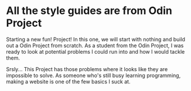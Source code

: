 # All the style guides are from Odin Project

Starting a new fun! Project! In this one, we will start with nothing and build out a Odin Project from scratch. As a student from the Odin Project, I was ready to look at potential problems I could run into and how I would tackle them.

Srsly... This Project has those problems where it looks like they are impossible to solve. As someone who's still busy learning programming, making a website is one of the few basics I suck at.
